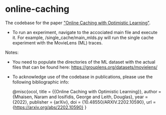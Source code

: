 # online-caching
The codebase for the paper ["Online Caching with Optimistic Learning"](https://arxiv.org/abs/2202.10590).
- To run an experiment, navigate to the accociated main file and execute it. For example, /single_cache/main_mlds.py will run the single cache experiment with the MovieLens (ML) traces. 

Notes: 
- You need to populate the directories of the ML dataset with the actual files that can be found here: https://grouplens.org/datasets/movielens/
- To acknowledge use of the codebase in publications, please use the following bibliographic info:
  
  @misc{ocol,
    title        = {{Online Caching with Optimistic Learning}},
    author       = {Mhaisen, Naram and Iosifidis, George and Leith, Douglas},
    year         = {2022},
    publisher    = {arXiv},
    doi          = {10.48550/ARXIV.2202.10590},
    url          = {https://arxiv.org/abs/2202.10590}
  }
